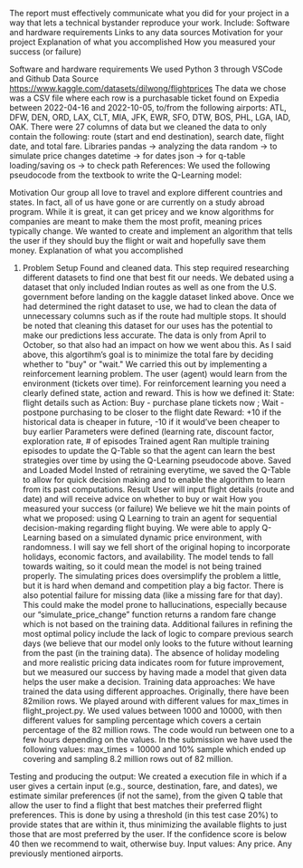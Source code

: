 The report must effectively communicate what you did for your project in a way that lets a technical bystander reproduce your work. Include:
Software and hardware requirements
Links to any data sources
Motivation for your project
Explanation of what you accomplished
How you measured your success (or failure)


Software and hardware requirements
We used Python 3 through VSCode and Github 
Data Source
https://www.kaggle.com/datasets/dilwong/flightprices
The data we chose was a CSV file where each row is a purchasable ticket found on Expedia between 2022-04-16 and 2022-10-05, to/from the following airports: ATL, DFW, DEN, ORD, LAX, CLT, MIA, JFK, EWR, SFO, DTW, BOS, PHL, LGA, IAD, OAK. There were 27 columns of data but we cleaned the data to only contain the following: route (start and end destination), search date, flight date, and total fare. 
Libraries 
pandas → analyzing the data 
random →  to simulate price changes
datetime → for dates
json → for q-table loading/saving
os → to check path
References: 
We used the following pseudocode from the textbook to write the Q-Learning model: 

Motivation 
Our group all love to travel and explore different countries and states. In fact, all of us have gone or are currently on a study abroad program. While it is great, it can get pricey and we know algorithms for companies are meant to make them the most profit, meaning prices typically change. We wanted to create and implement an algorithm that tells the user if they should buy the flight or wait and hopefully save them money. 
Explanation of what you accomplished
1) Problem Setup
Found and cleaned data. This step required researching different datasets to find one that best fit our needs. We debated using a dataset that only included Indian routes as well as one from the U.S. government before landing on the kaggle dataset linked above. Once we had determined the right dataset to use, we had to clean the data of unnecessary columns such as if the route had multiple stops. It should be noted that cleaning this dataset for our uses has the potential to make our predictions less accurate.  The data is only from April to October, so that also had an impact on how we went abou this. 
As I said above, this algortihm’s goal is to minimize the total fare by deciding whether to "buy" or "wait." We carried this out by implementing a reinforcement learning problem. The user (agent) would learn from the environment (tickets over time). For reinforcement learning you need a clearly defined state, action and reward. This is how we defined it:
State: flight details such as 
Action: Buy - purchase plane tickets now ; Wait - postpone purchasing to be closer to the flight date
Reward: +10 if the historical data is cheaper in future, -10 if it would’ve been cheaper to buy earlier 
Parameters were defined (learning rate, discount factor, exploration rate, # of episodes
Trained agent 
Ran multiple training episodes to update the Q-Table so that the agent can learn the best strategies over time by using the Q-Learning pseudocode above.
Saved and Loaded Model
Insted of retraining everytime, we saved the Q-Table to allow for quick decision making and to enable the algorithm to learn from its past computations. 
Result 
User will input flight details (route and date) and will receive advice on whether to buy or wait
How you measured your success (or failure)
 We believe we hit the main points of what we proposed: using Q Learning to train an agent for sequential decision-making regarding flight buying. We were able to apply Q-Learning based on a simulated dynamic price environment, with randomness. I will say we fell short of the original hoping to incorporate holidays, economic factors, and availability. The model tends to fall towards waiting, so it could mean the model is not being trained properly. The simulating prices does oversimplify the problem a little, but it is hard when demand and competition play a big factor. There is also potential failure for missing data (like a missing fare for that day). This could make the model prone to hallucinations, especially because our “simulate_price_change” function returns a random fare change which is not based on the training data. Additional failures in refining the most optimal policy include the lack of logic to compare previous search days (we believe that our model only looks to the future without learning from the past (in the training data). The absence of holiday modeling and more realistic pricing data indicates room for future improvement, but we measured our success by having made a model that given data helps the user make a decision. 
Training data approaches:
We have trained the data using different approaches. Originally, there have been 82milion rows. We played around with different values for max_times in flight_project.py. We used values between 1000 and 10000, with then different values for sampling percentage which covers a certain percentage of the 82 million rows. The code would run between one to a few hours depending on the values. In the submission we have used the following values: max_times = 10000 and 10% sample which ended up covering and sampling 8.2 million rows out of 82 million. 

Testing and producing the output:
We created a execution file in which if a user gives a certain input (e.g., source, destination, fare, and dates), we estimate similar preferences (if not the same), from the given Q table that allow the user to find a flight that best matches their preferred flight preferences. This is done by using a threshold (in this test case 20%) to provide states that are within it, thus minimizing the available flights to just those that are most preferred by the user.
If the confidence score is below 40 then we recommend to wait, otherwise buy.
Input values: Any price. Any previously mentioned airports.



